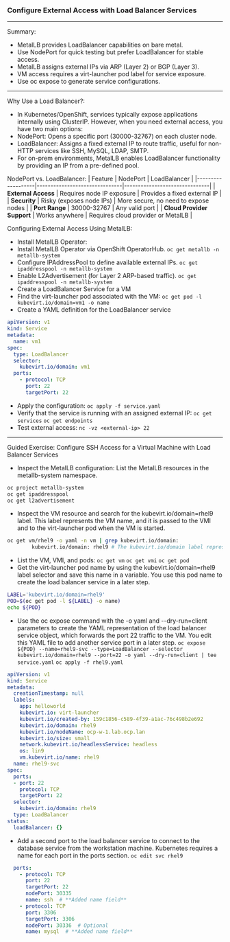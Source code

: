### Configure External Access with Load Balancer Services

---
Summary:
- MetalLB provides LoadBalancer capabilities on bare metal.
- Use NodePort for quick testing but prefer LoadBalancer for stable access.
- MetalLB assigns external IPs via ARP (Layer 2) or BGP (Layer 3).
- VM access requires a virt-launcher pod label for service exposure.
- Use oc expose to generate service configurations.

---

Why Use a Load Balancer?:
- In Kubernetes/OpenShift, services typically expose applications internally using ClusterIP. However, when you need external access, you have two main options:
- NodePort: Opens a specific port (30000-32767) on each cluster node.
- LoadBalancer: Assigns a fixed external IP to route traffic, useful for non-HTTP services like SSH, MySQL, LDAP, SMTP.
- For on-prem environments, MetalLB enables LoadBalancer functionality by providing an IP from a pre-defined pool.

NodePort vs. LoadBalancer:
| Feature           | NodePort                      | LoadBalancer                  |
|-------------------|-------------------------------|-------------------------------|
| **External Access** | Requires node IP exposure    | Provides a fixed external IP  |
| **Security** | Risky (exposes node IPs)     | More secure, no need to expose nodes |
| **Port Range** | 30000-32767                   | Any valid port                |
| **Cloud Provider Support** | Works anywhere              | Requires cloud provider or MetalLB |

Configuring External Access Using MetalLB:
- Install MetalLB Operator:
- Install MetalLB Operator via OpenShift OperatorHub. `oc get metallb -n metallb-system`
- Configure IPAddressPool to define available external IPs. `oc get ipaddresspool -n metallb-system`
- Enable L2Advertisement (for Layer 2 ARP-based traffic). `oc get ipaddresspool -n metallb-system`
- Create a LoadBalancer Service for a VM
- Find the virt-launcher pod associated with the VM: `oc get pod -l kubevirt.io/domain=vm1 -o name`
- Create a YAML definition for the LoadBalancer service
```yaml
apiVersion: v1
kind: Service
metadata:
  name: vm1
spec:
  type: LoadBalancer
  selector:
    kubevirt.io/domain: vm1
  ports:
    - protocol: TCP
      port: 22
      targetPort: 22
```
- Apply the configuration: `oc apply -f service.yaml`
- Verify that the service is running with an assigned external IP: `oc get services` `oc get endpoints`
- Test external access: `nc -vz <external-ip> 22`

---

Guided Exercise: Configure SSH Access for a Virtual Machine with Load Balancer Services

- Inspect the MetalLB configuration: List the MetalLB resources in the metallb-system namespace.
```bash
oc project metallb-system
oc get ipaddresspool
oc get l2advertisement
```
- Inspect the VM resource and search for the kubevirt.io/domain=rhel9 label. This label represents the VM name, and it is passed to the VMI and to the virt-launcher pod when the VM is started.
```sh
oc get vm/rhel9 -o yaml -n vm | grep kubevirt.io/domain:
        kubevirt.io/domain: rhel9 # The kubevirt.io/domain label represents the VM name.
```
- List the VM, VMI, and pods: `oc get vm` `oc get vmi` `oc get pod`
- Get the virt-launcher pod name by using the kubevirt.io/domain=rhel9 label selector and save this name in a variable. You use this pod name to create the load balancer service in a later step.
```sh
LABEL='kubevirt.io/domain=rhel9'
POD=$(oc get pod -l ${LABEL} -o name)
echo ${POD}
```
- Use the oc expose command with the -o yaml and --dry-run=client parameters to create the YAML representation of the load balancer service object, which forwards the port 22 traffic to the VM. You edit this YAML file to add another service port in a later step.
`oc expose ${POD} --name=rhel9-svc --type=LoadBalancer --selector kubevirt.io/domain=rhel9 --port=22 -o yaml --dry-run=client | tee service.yaml`
`oc apply -f rhel9.yaml`
```yaml
apiVersion: v1
kind: Service
metadata:
  creationTimestamp: null
  labels:
    app: helloworld
    kubevirt.io: virt-launcher
    kubevirt.io/created-by: 159c1856-c589-4f39-a1ac-76c498b2e692
    kubevirt.io/domain: rhel9
    kubevirt.io/nodeName: ocp-w-1.lab.ocp.lan
    kubevirt.io/size: small
    network.kubevirt.io/headlessService: headless
    os: lin9
    vm.kubevirt.io/name: rhel9
  name: rhel9-svc
spec:
  ports:
  - port: 22
    protocol: TCP
    targetPort: 22
  selector:
    kubevirt.io/domain: rhel9
  type: LoadBalancer
status:
  loadBalancer: {}
```
- Add a second port to the load balancer service to connect to the database service from the workstation machine. Kubernetes requires a name for each port in the ports section. `oc edit svc rhel9`
```yaml
  ports:
    - protocol: TCP
      port: 22
      targetPort: 22
      nodePort: 30335
      name: ssh  # **Added name field**
    - protocol: TCP
      port: 3306
      targetPort: 3306
      nodePort: 30336  # Optional
      name: mysql  # **Added name field**
```
